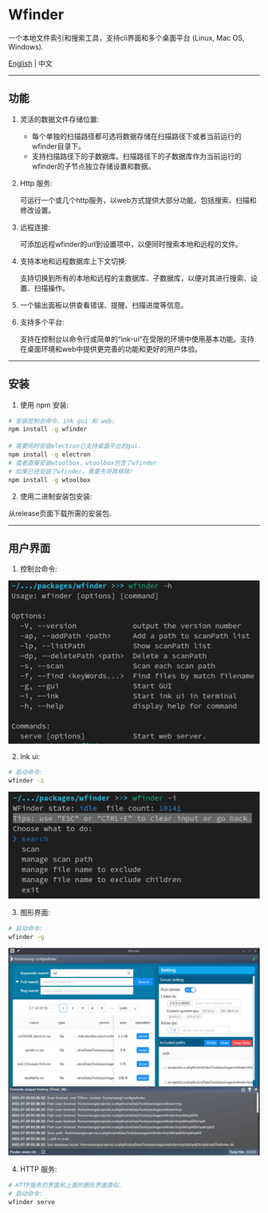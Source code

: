 # Wfinder
一个本地文件索引和搜索工具，支持cli界面和多个桌面平台 (Linux, Mac OS, Windows).

[English](README.md) | 中文

---

## 功能
1. 灵活的数据文件存储位置:
    - 每个单独的扫描路径都可选将数据存储在扫描路径下或者当前运行的wfinder目录下。
    - 支持扫描路径下的子数据库。扫描路径下的子数据库作为当前运行的wfinder的子节点独立存储设置和数据。

2. Http 服务:

    可运行一个或几个http服务，以web方式提供大部分功能，包括搜索、扫描和修改设置。

3. 远程连接:

    可添加远程wfinder的url到设置项中，以便同时搜索本地和远程的文件。

4. 支持本地和远程数据库上下文切换:

    支持切换到所有的本地和远程的主数据库、子数据库，以便对其进行搜索、设置、扫描操作。

5. 一个输出面板以供查看错误、提醒、扫描进度等信息。

6. 支持多个平台:

    支持在控制台以命令行或简单的“ink-ui”在受限的环境中使用基本功能。支持在桌面环境和web中提供更完善的功能和更好的用户体验。

---

## 安装
1. 使用 npm 安装:
```sh
# 安装控制台命令、ink gui 和 web:
npm install -g wfinder

# 需要同时安装electron已支持桌面平台的gui.
npm install -g electron
# 或者直接安装wtoolbox，wtoolbox包含了wfinder
# 如果已经安装了wfinder，需要先将其移除!
npm install -g wtoolbox
```
2. 使用二进制安装包安装:

从release页面下载所需的安装包.

---
## 用户界面
1. 控制台命令: 

![image](doc/images/cli.png)

2. Ink ui:
```sh
# 启动命令:
wfinder -i
```
![image](doc/images/ink-ui.png)

3. 图形界面:
```sh
# 启动命令:
wfinder -g
```
![image](doc/images/gui.png)

4. HTTP 服务:
```sh
# HTTP服务的界面和上面的图形界面类似.
# 启动命令:
wfinder serve
```
